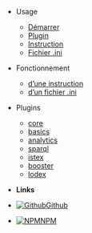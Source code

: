 - Usage 

  - [Démarrer](quickstart.md)
  - [Plugin](plugin.md)
  - [Instruction](statement.md)
  - [Fichier .ini](ini.md)
  
- Fonctionnement 

  - [d’une instruction](coding-statement.md)
  - [d’un fichier .ini](coding-ini.md)
  
- Plugins

  - [core](plugin-core.md)
  - [basics](plugin-basics.md)
  - [analytics](plugin-analytics.md)
  - [sparql](plugin-sparql.md)
  - [istex](plugin-istex.md)
  - [booster](plugin-booster.md)
  - [lodex](plugin-lodex.md)

- **Links**
- [![Github](https://icongram.jgog.in/simple/github.svg?color=808080&size=16)Github](https://github.com/Inist-CNRS/@ezs)
- [![NPM](https://icongram.jgog.in/simple/npm.svg?colored&size=16)NPM](https://www.npmjs.com/search?q=keywords:ezs)
